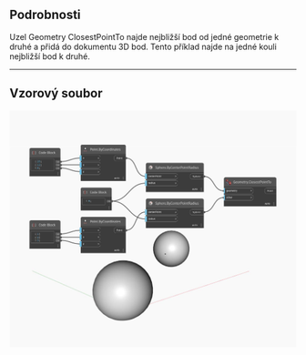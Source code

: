 ## Podrobnosti
Uzel Geometry ClosestPointTo najde nejbližší bod od jedné geometrie k druhé a přidá do dokumentu 3D bod. Tento příklad najde na jedné kouli nejbližší bod k druhé.
___
## Vzorový soubor

![ClosestPointTo](./Autodesk.DesignScript.Geometry.Geometry.ClosestPointTo_img.jpg)

